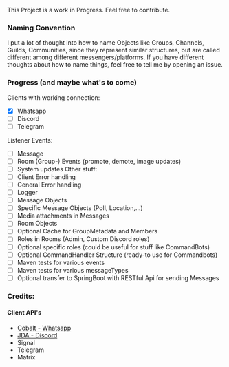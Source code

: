 This Project is a work in Progress. Feel free to contribute.

### Naming Convention
I put a lot of thought into how to name Objects like Groups, Channels, Guilds, Communities, since they represent similar structures, but are called different among different messengers/platforms.
If you have different thoughts about how to name things, feel free to tell me by opening an issue.

### Progress (and maybe what's to come)
Clients with working connection:
- [x] Whatsapp
- [ ] Discord
- [ ] Telegram

Listener Events:
- [ ] Message
- [ ] Room (Group-) Events (promote, demote, image updates)
- [ ] System updates
Other stuff:
- [ ] Client Error handling
- [ ] General Error handling
- [ ] Logger
- [ ] Message Objects
- [ ] Specific Message Objects (Poll, Location,...)
- [ ] Media attachments in Messages
- [ ] Room Objects
- [ ] Optional Cache for GroupMetadata and Members
- [ ] Roles in Rooms (Admin, Custom Discord roles)
- [ ] Optional specific roles (could be useful for stuff like CommandBots)
- [ ] Optional CommandHandler Structure (ready-to use for Commandbots)
- [ ] Maven tests for various events
- [ ] Maven tests for various messageTypes
- [ ] Optional transfer to SpringBoot with RESTful Api for sending Messages

### Credits:
#### Client API's
- [Cobalt - Whatsapp](https://github.com/Auties00/Cobalt)
- [JDA - Discord](https://github.com/discord-jda/JDA)
- Signal
- Telegram
- Matrix



